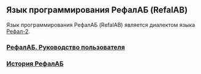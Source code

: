 
Язык программирования РефалАБ (RefalAB)
------------------------------------------------

Язык программирования РефалАБ (RefalAB) является
диалектом языка [Рефал-2](http://www.refal.net/~belous/refal2-r.htm).

### [РефалАБ. Руководство пользователя](https://github.com/Aleksandr3Bocharov/RefalAB/blob/main/doc/R_0.md)

### [История РефалАБ](https://github.com/Aleksandr3Bocharov/RefalAB/blob/main/doc/History.md)
